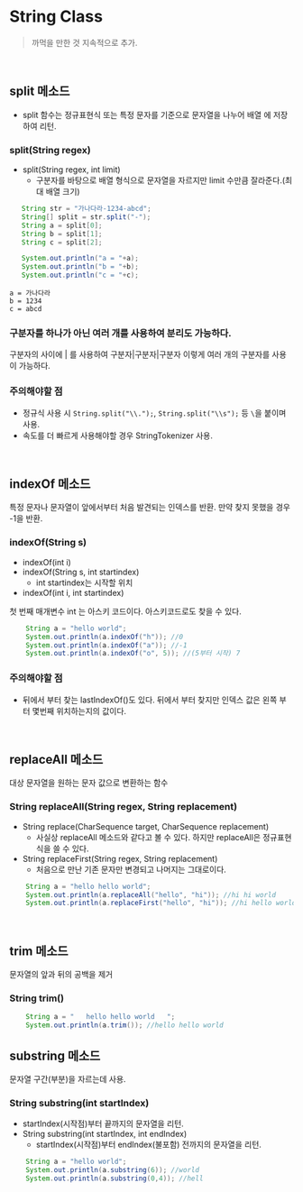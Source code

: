 # String Class
> 까먹을 만한 것 지속적으로 추가.

</br>

## split 메소드
* split 함수는 정규표현식 또는 특정 문자를 기준으로 문자열을 나누어 배열 에 저장하여 리턴. 

### split(String regex)
* split(String regex, int limit)
  * 구분자를 바탕으로 배열 형식으로 문자열을 자르지만 limit 수만큼 잘라준다.(최대 배열 크기)
 ```java
	String str = "가나다라-1234-abcd";
	String[] split = str.split("-");
	String a = split[0];
	String b = split[1];
	String c = split[2];

	System.out.println("a = "+a);
	System.out.println("b = "+b);
	System.out.println("c = "+c);

```
```
a = 가나다라
b = 1234
c = abcd
```

### 구분자를 하나가 아닌 여러 개를 사용하여 분리도 가능하다.
구분자의 사이에 | 를 사용하여 구분자|구분자|구분자 이렇게 여러 개의 구분자를 사용이 가능하다.

### 주의해야할 점
*  정규식 사용 시  ```String.split("\\.");```, ```String.split("\\s");``` 등 ```\```을 붙이며 사용.
*  속도를 더 빠르게 사용해야할 경우 StringTokenizer 사용. 


</br>

## indexOf 메소드
특정 문자나 문자열이 앞에서부터 처음 발견되는 인덱스를 반환. 만약 찾지 못했을 경우 -1을 반환.

### indexOf(String s)
* indexOf(int i)
* indexOf(String s, int startindex)  
	- int startindex는 시작할 위치
* indexOf(int i, int startindex)

첫 번째 매개변수 int 는 아스키 코드이다. 아스키코드로도 찾을 수 있다. 
```java
	String a = "hello world";
	System.out.println(a.indexOf("h")); //0
	System.out.println(a.indexOf("a")); //-1
	System.out.println(a.indexOf("o", 5)); //(5부터 시작) 7
``` 

### 주의해야할 점
 * 뒤에서 부터 찾는 lastIndexOf()도 있다. 뒤에서 부터 찾지만 인덱스 값은 왼쪽	부터 몇번째 위치하는지의 값이다.


<br>

## replaceAll 메소드
대상 문자열을 원하는 문자 값으로 변환하는 함수

### String replaceAll(String regex, String replacement)
 * String replace(CharSequence target, CharSequence replacement)
	- 사실상 replaceAll 메소드와 같다고 볼 수 있다. 하지만 replaceAll은 정규표현식을 쓸 수 있다.
 * String replaceFirst​(String regex, String replacement)
	- 처음으로 만난 기존 문자만 변경되고 나머지는 그대로이다.

```java
	String a = "hello hello world";
	System.out.println(a.replaceAll("hello", "hi")); //hi hi world
	System.out.println(a.replaceFirst("hello", "hi")); //hi hello world
```

<br>

## trim 메소드
문자열의 앞과 뒤의 공백을 제거

### String trim()
```java
	String a = "   hello hello world   ";
	System.out.println(a.trim()); //hello hello world
```

## substring 메소드
문자열 구간(부분)을 자르는데 사용.

### String substring(int startIndex)
  - startIndex(시작점)부터 끝까지의 문자열을 리턴.
  - String substring(int startIndex, int endIndex)
    - startIndex(시작점)부터 endIndex(불포함) 전까지의 문자열을 리턴.
```java
	String a = "hello world";
	System.out.println(a.substring(6)); //world
	System.out.println(a.substring(0,4)); //hell
```

